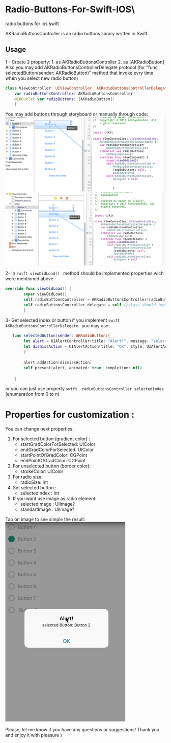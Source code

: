# Radio-Buttons-For-Swift-IOS\
radio buttons for ios swift

AKRadioButtonsController is an radio buttons library written in Swift.

## Usage
1 - Create 2 property:
    1. as AKRadioButtonsController
    2. as  [AKRadioButton]
   Also you may add  AKRadioButtonsControllerDelegate protocol (for "func selectedButton(sender: AKRadioButton)" method that invoke evry time when you select new radio button)
```swift
class ViewController: UIViewController, AKRadioButtonsControllerDelegate {
    var radioButtonsController: AKRadioButtonsController!
    @IBOutlet var radioButtons: [AKRadioButton]!
    }
```
You may add buttons through storyboard or manually through code:
![AKRadioButtonsController: Elegant Radio-Buttons in Swift](https://github.com/arhip1995/Radio-Buttons-For-Swift-IOS/blob/master/img0.PNG.png)
![AKRadioButtonsController: Elegant Radio-Buttons in Swift](https://github.com/arhip1995/Radio-Buttons-For-Swift-IOS/blob/master/img1.PNG.png)



2- In  ```swift viewDidLoad() ``` method should be implemented properties wich were mentioned above 

```swift  
override func viewDidLoad() {
        super.viewDidLoad()
        self.radioButtonsController = AKRadioButtonsController(radioButtons: self.radioButtons)
        self.radioButtonsController.delegate = self //class should implement AKRadioButtonsControllerDelegate 
        }
```
        
        
3- Get selected index or button 
  if you implement ```swift AKRadioButtonsControllerDelegate ``` you may use:
```swift
   func selectedButton(sender: AKRadioButton){
        let alert = UIAlertController(title: "Alert!", message: "selected Button: \(sender.title(for: .normal)!)", preferredStyle: UIAlertControllerStyle.alert)
        let dismissAction = UIAlertAction(title: "OK", style: UIAlertActionStyle.default) { (action) -> Void in
        }
        
        alert.addAction(dismissAction)
        self.present(alert, animated: true, completion: nil)
        
    }
```
or you can just use property  ```swift  radioButtonsController.selectedIndex ``` (enumeration from 0 to n)

# Properties for customization :
You can change next properties:
  1) For selected button (gradient color) :
     - startGradColorForSelected: UIColor
     - endGradColorForSelected: UIColor
     - startPointOfGradColor:  CGPoint
     - endPointOfGradColor: CGPoint
  2) For unselected button (border color):
     - strokeColor: UIColor
  3) For radio size: 
     - radioSize: Int
  4) Set selected button : 
     - selectedIndex : Int
  5) If you want use image as radio element: 
     - selectedImage : UIImage?
     - standartImage : UIImage?


Tap on image to see simple the result:
[![IMAGE ALT TEXT HERE](https://github.com/arhip1995/Radio-Buttons-For-Swift-IOS/blob/master/img3.PNG)](https://youtu.be/8ieA3d7sm-g)


Please, let me know if you have any questions or suggestions!
Thank you and enjoy it with pleasure )
